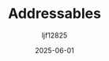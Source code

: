 ﻿---
title: "Addressables"
date: 2025-06-01
categories: [笔记]
tags: [Unity, Unity Package]
author: "ljf12825"
summary: Manual for the Addressables System
---
